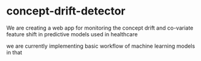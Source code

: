 # concept-drift-detector
We are creating a web app for monitoring the concept drift and co-variate feature shift  in predictive models used in healthcare

we are currently implementing basic workflow of machine learning models in that
